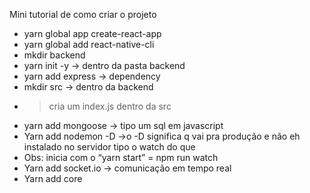 Mini tutorial de como criar o projeto

-  yarn global app create-react-app
-  yarn global add react-native-cli
-  mkdir backend
-  yarn init -y -> dentro da pasta backend
-  yarn add express -> dependency
-  mkdir src -> dentro da backend 
- > cria um index.js dentro da src
- yarn add mongoose -> tipo um sql em javascript
- Yarn add nodemon -D ->o -D significa q vai pra produção e não eh instalado no servidor tipo o watch do que
- Obs: inicia com o “yarn start” = npm run watch
- Yarn add socket.io -> comunicação em tempo real
- Yarn add core
